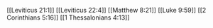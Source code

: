 [[Leviticus 21:1]]
[[Leviticus 22:4]]
[[Matthew 8:21]]
[[Luke 9:59]]
[[2 Corinthians 5:16]]
[[1 Thessalonians 4:13]]
